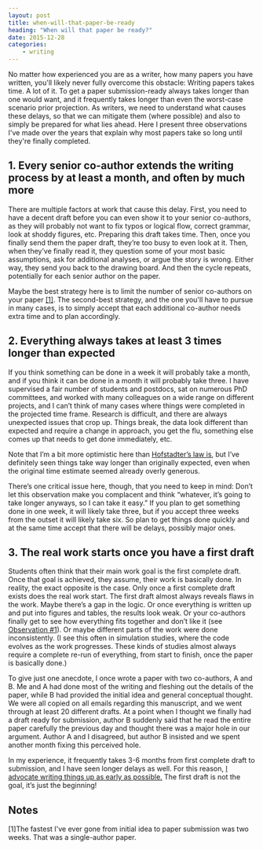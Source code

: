 ```yaml
---
layout: post
title: when-will-that-paper-be-ready
heading: "When will that paper be ready?"
date: 2015-12-28
categories: 
    - writing
---
```

No matter how experienced you are as a writer, how many papers you have written, you'll likely never fully overcome this obstacle: Writing papers takes time. A lot of it. To get a paper submission-ready always takes longer than one would want, and it frequently takes longer than even the worst-case scenario prior projection. As writers, we need to understand what causes these delays, so that we can mitigate them (where possible) and also to simply be prepared for what lies ahead. Here I present three observations I've made over the years that explain why most papers take so long until they're finally completed.

<!--more-->


<a id="observation1"></a>

## 1. Every senior co-author extends the writing process by at least a month, and often by much more

There are multiple factors at work that cause this delay. First, you need to have a decent draft before you can even show it to your senior co-authors, as they will probably not want to fix typos or logical flow, correct grammar, look at shoddy figures, etc. Preparing this draft takes time. Then, once you finally send them the paper draft, they’re too busy to even look at it. Then, when they’ve finally read it, they question some of your most basic assumptions, ask for additional analyses, or argue the story is wrong. Either way, they send you back to the drawing board. And then the cycle repeats, potentially for each senior author on the paper.

Maybe the best strategy here is to limit the number of senior co-authors on your paper [[1]](#note1). The second-best strategy, and the one you'll have to pursue in many cases, is to simply accept that each additional co-author needs extra time and to plan accordingly.


## 2. Everything always takes at least 3 times longer than expected

If you think something can be done in a week it will probably take a month, and if you think it can be done in a month it will probably take three. I have supervised a fair number of students and postdocs, sat on numerous PhD committees, and worked with many colleagues on a wide range on different projects, and I can’t think of many cases where things were completed in the projected time frame. Research is difficult, and there are always unexpected issues that crop up. Things break, the data look different than expected and require a change in approach, you get the flu, something else comes up that needs to get done immediately, etc. 

Note that I’m a bit more optimistic here than [Hofstadter’s law is](https://en.wikipedia.org/wiki/Hofstadter%27s_law), but I’ve definitely seen things take way longer than originally expected, even when the original time estimate seemed already overly generous.

There’s one critical issue here, though, that you need to keep in mind: Don’t let this observation make you complacent and think “whatever, it’s going to take longer anyways, so I can take it easy.” If you plan to get something done in one week, it will likely take three, but if you accept three weeks from the outset it will likely take six. So plan to get things done quickly and at the same time accept that there will be delays, possibly major ones.


## 3. The real work starts once you have a first draft

Students often think that their main work goal is the first complete draft. Once that goal is achieved, they assume, their work is basically done. In reality, the exact opposite is the case. Only once a first complete draft exists does the real work start. The first draft almost always reveals flaws in the work. Maybe there’s a gap in the logic. Or once everything is written up and put into figures and tables, the results look weak.  Or your co-authors finally get to see how everything fits together and don’t like it (see [Observation #1](#observation1)). Or maybe different parts of the work were done inconsistently. (I see this often in simulation studies, where the code evolves as the work progresses. These kinds of studies almost always require a complete re-run of everything, from start to finish, once the paper is basically done.)

To give just one anecdote, I once wrote a paper with two co-authors, A and B. Me and A had done most of the writing and fleshing out the details of the paper, while B had provided the initial idea and general conceptual thought. We were all copied on all emails regarding this manuscript, and we went through at least 20 different drafts. At a point when I thought we finally had a draft ready for submission, author B suddenly said that he read the entire paper carefully the previous day and thought there was a major hole in our argument. Author A and I disagreed, but author B insisted and we spent another month fixing this perceived hole.

In my experience, it frequently takes 3-6 months from first complete draft to submission, and I have seen longer delays as well. For this reason, [I advocate writing things up as early as possible.](/blog/2013/8/26/when-should-you-stop-doing-science-and-start-writing-a-paper) The first draft is not the goal, it’s just the beginning!


## Notes

[1]<a id="note1"></a>The fastest I've ever gone from initial idea to paper submission was two weeks. That was a single-author paper. 
